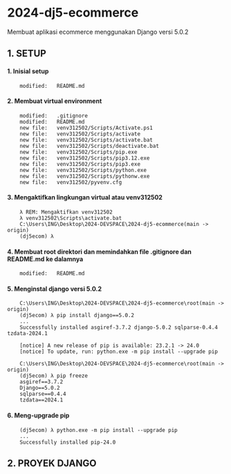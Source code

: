 # 2024-dj5-ecommerce
Membuat aplikasi ecommerce menggunakan Django versi 5.0.2


## 1. SETUP


#### 1. Inisial setup

        modified:   README.md


#### 2. Membuat virtual environment

        modified:   .gitignore
        modified:   README.md
        new file:   venv312502/Scripts/Activate.ps1
        new file:   venv312502/Scripts/activate
        new file:   venv312502/Scripts/activate.bat
        new file:   venv312502/Scripts/deactivate.bat
        new file:   venv312502/Scripts/pip.exe
        new file:   venv312502/Scripts/pip3.12.exe
        new file:   venv312502/Scripts/pip3.exe
        new file:   venv312502/Scripts/python.exe
        new file:   venv312502/Scripts/pythonw.exe
        new file:   venv312502/pyvenv.cfg


#### 3. Mengaktifkan lingkungan virtual atau venv312502

        λ REM: Mengaktifkan venv312502
        λ venv312502\Scripts\activate.bat
        C:\Users\ING\Desktop\2024-DEVSPACE\2024-dj5-ecommerce(main -> origin)
        (dj5ecom) λ


#### 4. Membuat root direktori dan memindahkan file .gitignore dan README.md ke dalamnya

        modified:   README.md


#### 5. Menginstal django versi 5.0.2

        C:\Users\ING\Desktop\2024-DEVSPACE\2024-dj5-ecommerce\root(main -> origin)
        (dj5ecom) λ pip install django==5.0.2
        ...
        Successfully installed asgiref-3.7.2 django-5.0.2 sqlparse-0.4.4 tzdata-2024.1

        [notice] A new release of pip is available: 23.2.1 -> 24.0
        [notice] To update, run: python.exe -m pip install --upgrade pip

        C:\Users\ING\Desktop\2024-DEVSPACE\2024-dj5-ecommerce\root(main -> origin)
        (dj5ecom) λ pip freeze
        asgiref==3.7.2
        Django==5.0.2
        sqlparse==0.4.4
        tzdata==2024.1


#### 6. Meng-upgrade pip

        (dj5ecom) λ python.exe -m pip install --upgrade pip
        ...
        Successfully installed pip-24.0


## 2. PROYEK DJANGO